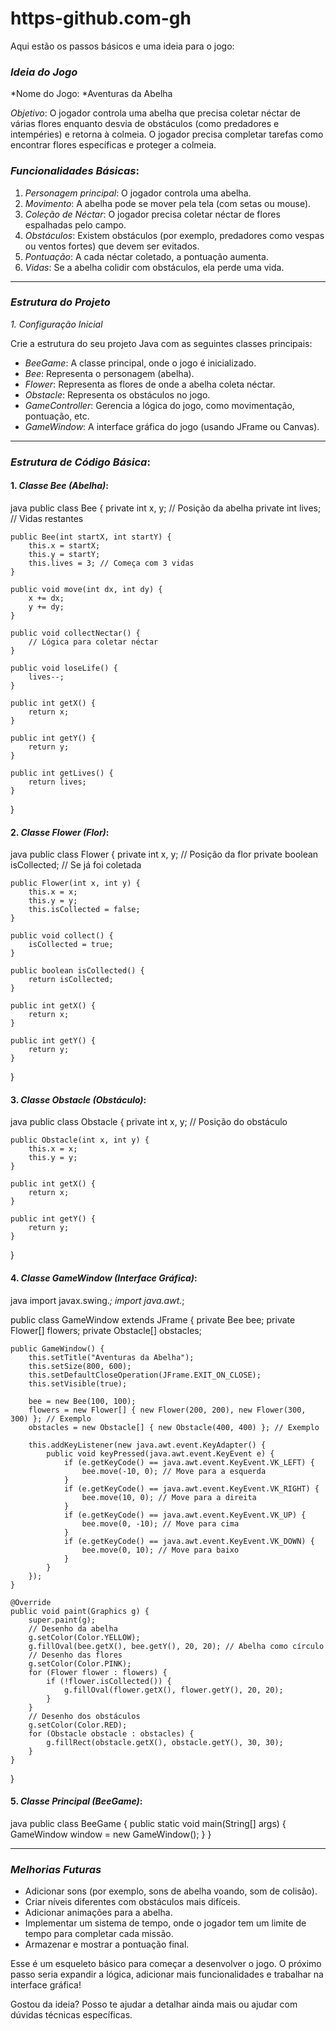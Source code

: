 # https-github.com-gh 

Aqui estão os passos básicos e uma ideia para o jogo:

### *Ideia do Jogo*
*Nome do Jogo: *Aventuras da Abelha

*Objetivo*: O jogador controla uma abelha que precisa coletar néctar de várias flores enquanto desvia de obstáculos (como predadores e intempéries) e retorna à colmeia. O jogador precisa completar tarefas como encontrar flores específicas e proteger a colmeia.

### *Funcionalidades Básicas*:
1. *Personagem principal*: O jogador controla uma abelha.
2. *Movimento*: A abelha pode se mover pela tela (com setas ou mouse).
3. *Coleção de Néctar*: O jogador precisa coletar néctar de flores espalhadas pelo campo.
4. *Obstáculos*: Existem obstáculos (por exemplo, predadores como vespas ou ventos fortes) que devem ser evitados.
5. *Pontuação*: A cada néctar coletado, a pontuação aumenta.
6. *Vidas*: Se a abelha colidir com obstáculos, ela perde uma vida.

---

### *Estrutura do Projeto*

*1. Configuração Inicial*

Crie a estrutura do seu projeto Java com as seguintes classes principais:

- *BeeGame*: A classe principal, onde o jogo é inicializado.
- *Bee*: Representa o personagem (abelha).
- *Flower*: Representa as flores de onde a abelha coleta néctar.
- *Obstacle*: Representa os obstáculos no jogo.
- *GameController*: Gerencia a lógica do jogo, como movimentação, pontuação, etc.
- *GameWindow*: A interface gráfica do jogo (usando JFrame ou Canvas).

---

### *Estrutura de Código Básica*:

#### 1. *Classe Bee (Abelha)*:
java
public class Bee {
    private int x, y; // Posição da abelha
    private int lives; // Vidas restantes

    public Bee(int startX, int startY) {
        this.x = startX;
        this.y = startY;
        this.lives = 3; // Começa com 3 vidas
    }

    public void move(int dx, int dy) {
        x += dx;
        y += dy;
    }

    public void collectNectar() {
        // Lógica para coletar néctar
    }

    public void loseLife() {
        lives--;
    }

    public int getX() {
        return x;
    }

    public int getY() {
        return y;
    }

    public int getLives() {
        return lives;
    }
}


#### 2. *Classe Flower (Flor)*:
java
public class Flower {
    private int x, y; // Posição da flor
    private boolean isCollected; // Se já foi coletada

    public Flower(int x, int y) {
        this.x = x;
        this.y = y;
        this.isCollected = false;
    }

    public void collect() {
        isCollected = true;
    }

    public boolean isCollected() {
        return isCollected;
    }

    public int getX() {
        return x;
    }

    public int getY() {
        return y;
    }
}


#### 3. *Classe Obstacle (Obstáculo)*:
java
public class Obstacle {
    private int x, y; // Posição do obstáculo

    public Obstacle(int x, int y) {
        this.x = x;
        this.y = y;
    }

    public int getX() {
        return x;
    }

    public int getY() {
        return y;
    }
}


#### 4. *Classe GameWindow (Interface Gráfica)*:
java
import javax.swing.*;
import java.awt.*;

public class GameWindow extends JFrame {
    private Bee bee;
    private Flower[] flowers;
    private Obstacle[] obstacles;

    public GameWindow() {
        this.setTitle("Aventuras da Abelha");
        this.setSize(800, 600);
        this.setDefaultCloseOperation(JFrame.EXIT_ON_CLOSE);
        this.setVisible(true);

        bee = new Bee(100, 100);
        flowers = new Flower[] { new Flower(200, 200), new Flower(300, 300) }; // Exemplo
        obstacles = new Obstacle[] { new Obstacle(400, 400) }; // Exemplo

        this.addKeyListener(new java.awt.event.KeyAdapter() {
            public void keyPressed(java.awt.event.KeyEvent e) {
                if (e.getKeyCode() == java.awt.event.KeyEvent.VK_LEFT) {
                    bee.move(-10, 0); // Move para a esquerda
                }
                if (e.getKeyCode() == java.awt.event.KeyEvent.VK_RIGHT) {
                    bee.move(10, 0); // Move para a direita
                }
                if (e.getKeyCode() == java.awt.event.KeyEvent.VK_UP) {
                    bee.move(0, -10); // Move para cima
                }
                if (e.getKeyCode() == java.awt.event.KeyEvent.VK_DOWN) {
                    bee.move(0, 10); // Move para baixo
                }
            }
        });
    }

    @Override
    public void paint(Graphics g) {
        super.paint(g);
        // Desenho da abelha
        g.setColor(Color.YELLOW);
        g.fillOval(bee.getX(), bee.getY(), 20, 20); // Abelha como círculo
        // Desenho das flores
        g.setColor(Color.PINK);
        for (Flower flower : flowers) {
            if (!flower.isCollected()) {
                g.fillOval(flower.getX(), flower.getY(), 20, 20);
            }
        }
        // Desenho dos obstáculos
        g.setColor(Color.RED);
        for (Obstacle obstacle : obstacles) {
            g.fillRect(obstacle.getX(), obstacle.getY(), 30, 30);
        }
    }
}


#### 5. *Classe Principal (BeeGame)*:
java
public class BeeGame {
    public static void main(String[] args) {
        GameWindow window = new GameWindow();
    }
}


---

### *Melhorias Futuras*
- Adicionar sons (por exemplo, sons de abelha voando, som de colisão).
- Criar níveis diferentes com obstáculos mais difíceis.
- Adicionar animações para a abelha.
- Implementar um sistema de tempo, onde o jogador tem um limite de tempo para completar cada missão.
- Armazenar e mostrar a pontuação final.

Esse é um esqueleto básico para começar a desenvolver o jogo. O próximo passo seria expandir a lógica, adicionar mais funcionalidades e trabalhar na interface gráfica!

Gostou da ideia? Posso te ajudar a detalhar ainda mais ou ajudar com dúvidas técnicas específicas.
